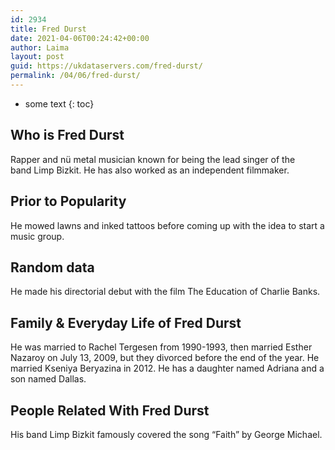 ```yaml
---
id: 2934
title: Fred Durst
date: 2021-04-06T00:24:42+00:00
author: Laima
layout: post
guid: https://ukdataservers.com/fred-durst/
permalink: /04/06/fred-durst/
---
```


* some text
{: toc}


## Who is Fred Durst
                  
                  
                  
Rapper and nü metal musician known for being the lead singer of the band Limp Bizkit. He has also worked as an independent filmmaker.
                  
              
            
              
            
                
                
                
## Prior to Popularity
                  
                  
                  
He mowed lawns and inked tattoos before coming up with the idea to start a music group.
                  
              
            
              
            
                
                
                
## Random data
                  
                  
                  
He made his directorial debut with the film The Education of Charlie Banks.
                  
              
            
              
            
                
                
                
## Family & Everyday Life of Fred Durst
                  
                  
                  
He was married to Rachel Tergesen from 1990-1993, then married Esther Nazaroy on July 13, 2009, but they divorced before the end of the year. He married Kseniya Beryazina in 2012. He has a daughter named Adriana and a son named Dallas.
                  
              
            
              
            
                
                
                
## People Related With Fred Durst
                  
                  
                  
His band Limp Bizkit famously covered the song &#8220;Faith&#8221; by George Michael.
                  
              
            
              
            
                
              
            
              
              
            
            
              
            
          
          
          